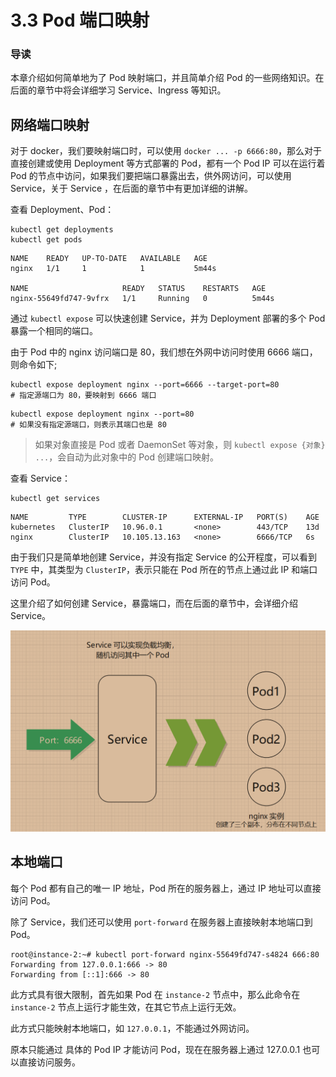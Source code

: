 # 3.3 Pod 端口映射

### 导读

本章介绍如何简单地为了 Pod 映射端口，并且简单介绍 Pod 的一些网络知识。在后面的章节中将会详细学习 Service、Ingress 等知识。



## 网络端口映射

对于 docker，我们要映射端口时，可以使用 `docker ... -p 6666:80`，那么对于 直接创建或使用 Deployment 等方式部署的 Pod，都有一个 Pod IP 可以在运行着 Pod 的节点中访问，如果我们要把端口暴露出去，供外网访问，可以使用 Service，关于 Service ，在后面的章节中有更加详细的讲解。

查看 Deployment、Pod：

```shell
kubectl get deployments
kubectl get pods
```

```text
NAME    READY   UP-TO-DATE   AVAILABLE   AGE
nginx   1/1     1            1           5m44s

NAME                     READY   STATUS    RESTARTS   AGE
nginx-55649fd747-9vfrx   1/1     Running   0          5m44s
```



通过 `kubectl expose` 可以快速创建 Service，并为 Deployment 部署的多个 Pod 暴露一个相同的端口。

由于 Pod 中的 nginx 访问端口是 80，我们想在外网中访问时使用 6666 端口，则命令如下;

```shell
kubectl expose deployment nginx --port=6666 --target-port=80
# 指定源端口为 80，要映射到 6666 端口
```

```shell
kubectl expose deployment nginx --port=80
# 如果没有指定源端口，则表示其端口也是 80
```

> 如果对象直接是 Pod 或者 DaemonSet 等对象，则 `kubectl expose {对象} ...`，会自动为此对象中的 Pod 创建端口映射。



查看 Service：

```shell
kubectl get services
```

```text
NAME         TYPE        CLUSTER-IP      EXTERNAL-IP   PORT(S)    AGE
kubernetes   ClusterIP   10.96.0.1       <none>        443/TCP    13d
nginx        ClusterIP   10.105.13.163   <none>        6666/TCP   6s
```

由于我们只是简单地创建 Service，并没有指定 Service 的公开程度，可以看到 `TYPE` 中，其类型为 `ClusterIP`，表示只能在 Pod 所在的节点上通过此 IP 和端口访问 Pod。

这里介绍了如何创建 Service，暴露端口，而在后面的章节中，会详细介绍 Service。

![简单的service](./.images/简单的service.png)



## 本地端口

每个 Pod 都有自己的唯一 IP 地址，Pod 所在的服务器上，通过 IP 地址可以直接访问 Pod。



除了 Service，我们还可以使用 `port-forward` 在服务器上直接映射本地端口到 Pod。

```
root@instance-2:~# kubectl port-forward nginx-55649fd747-s4824 666:80
Forwarding from 127.0.0.1:666 -> 80
Forwarding from [::1]:666 -> 80
```



此方式具有很大限制，首先如果 Pod 在 `instance-2` 节点中，那么此命令在 `instance-2` 节点上运行才能生效，在其它节点上运行无效。

此方式只能映射本地端口，如 `127.0.0.1`，不能通过外网访问。

原本只能通过 具体的 Pod IP 才能访问 Pod，现在在服务器上通过 127.0.0.1 也可以直接访问服务。